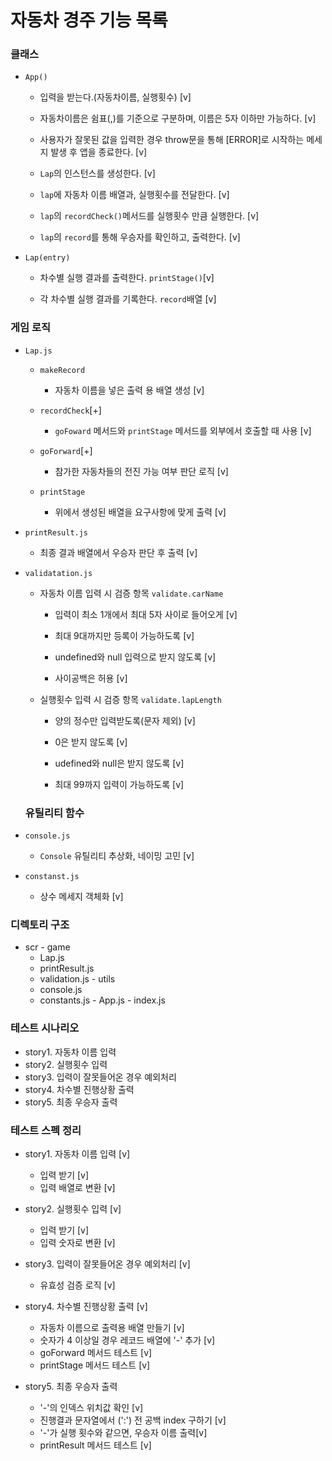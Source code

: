 # 자동차 경주 기능 목록

### 클래스

- `App()`

  - 입력을 받는다.(자동차이름, 실행횟수) [v]

  - 자동차이름은 쉼표(,)를 기준으로 구분하며, 이름은 5자 이하만 가능하다. [v]

  - 사용자가 잘못된 값을 입력한 경우 throw문을 통해 [ERROR]로 시작하는 메세지 발생 후 앱을 종료한다. [v]

  - `Lap`의 인스턴스를 생성한다. [v]

  - `lap`에 자동차 이름 배열과, 실행횟수를 전달한다. [v]

  - `lap`의 `recordCheck()`메서드를 실행횟수 만큼 실행한다. [v]

  - `lap`의 `record`를 통해 우승자를 확인하고, 출력한다. [v]

- `Lap(entry)`

  - 차수별 실행 결과를 출력한다. `printStage()`[v]

  - 각 차수별 실행 결과를 기록한다. `record`배열 [v]

### 게임 로직

- `Lap.js`

  - `makeRecord` 

    - 자동차 이름을 넣은 출력 용 배열 생성 [v]

  - `recordCheck`[+]

    - `goFoward` 메서드와 `printStage` 메서드를 외부에서 호출할 때 사용 [v]

  - `goForward`[+]

    - 참가한 자동차들의 전진 가능 여부 판단 로직 [v]

  - `printStage`

    - 위에서 생성된 배열을 요구사항에 맞게 출력 [v]

- `printResult.js`

  - 최종 결과 배열에서 우승자 판단 후 출력 [v]

- `validatation.js`

  - 자동차 이름 입력 시 검증 항목 `validate.carName`

    - 입력이 최소 1개에서 최대 5자 사이로 들어오게 [v]

    - 최대 9대까지만 등록이 가능하도록 [v]

    - undefined와 null 입력으로 받지 않도록 [v]

    - 사이공백은 허용 [v]

  - 실행횟수 입력 시 검증 항목 `validate.lapLength`

    - 양의 정수만 입력받도록(문자 제외) [v]

    - 0은 받지 않도록 [v]

    - udefined와 null은 받지 않도록 [v]

    - 최대 99까지 입력이 가능하도록 [v]

  ### 유틸리티 함수

- `console.js`

    - `Console` 유틸리티 추상화, 네이밍 고민 [v]

- `constanst.js`

    - 상수 메세지 객체화 [v]

 ### 디렉토리 구조

   - scr
    - game
      - Lap.js
      - printResult.js
      - validation.js
    - utils
      - console.js
      - constants.js
    - App.js
    - index.js

 ### 테스트 시나리오

  - story1. 자동차 이름 입력
  - story2. 실행횟수 입력
  - story3. 입력이 잘못들어온 경우 예외처리
  - story4. 차수별 진행상황 출력
  - story5. 최종 우승자 출력

 ### 테스트 스펙 정리

  - story1. 자동차 이름 입력 [v]
    - 입력 받기 [v]
    - 입력 배열로 변환 [v]

  - story2. 실행횟수 입력 [v]
    - 입력 받기 [v]
    - 입력 숫자로 변환 [v]

  - story3. 입력이 잘못들어온 경우 예외처리 [v]
    - 유효성 검증 로직 [v]

  - story4. 차수별 진행상황 출력 [v]
    - 자동차 이름으로 출력용 배열 만들기 [v]
    - 숫자가 4 이상일 경우 레코드 배열에 '-' 추가 [v]
    - goForward 메서드 테스트 [v]
    - printStage 메서드 테스트 [v]

  - story5. 최종 우승자 출력
    - '-'의 인덱스 위치값 확인 [v]
    - 진행결과 문자열에서 (':') 전 공백 index 구하기 [v]
    - '-'가 실행 횟수와 같으면, 우승자 이름 출력[v]
    - printResult 메서드 테스트 [v]

